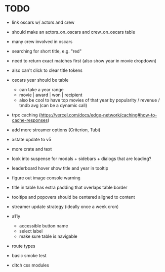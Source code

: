 # TODO

- link oscars w/ actors and crew
- should make an actors_on_oscars and crew_on_oscars table
- many crew involved in oscars

- searching for short title, e.g. "red"
- need to return exact matches first (also show year in movie dropdown)
- also can't click to clear title tokens

- oscars year should be table
  - can take a year range
  - movie | award | won | recipient
  - also be cool to have top movies of that year by popularity / revenue / tmdb avg (can be a dynamic call)
- trpc caching (https://vercel.com/docs/edge-network/caching#how-to-cache-responses)
- add more streamer options (Criterion, Tubi)
- xstate update to v5
- more crate and text
- look into suspense for modals + sidebars + dialogs that are loading?
- leaderboard hover show title and year in tooltip
- figure out image console warning
- title in table has extra padding that overlaps table border
- tooltips and popovers should be centered aligned to content
- streamer update strategy (ideally once a week cron)
- a11y
  - accessible button name
  - select label
  - make sure table is navigable
- route types
- basic smoke test
- ditch css modules
